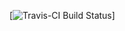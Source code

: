 [![Travis-CI Build Status](https://www.travis-ci.com/sumny/sonic.svg?token=aR8zGhmfNRJh5mrMLsKN&branch=master)]

